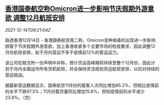 <!--1639474262000-->
[香港国泰航空称Omicron进一步影响节庆假期外游意欲 调整12月航班安排](https://cn.reuters.com/article/hk-cathay-pacificflights-changes-1214-tu-idCNKBS2IT0PR)
------

<div><i>2021-12-14T09:21:04Z</i></div><p>路透香港12月14日 - 香港国泰航空周二称，Omicron变种病毒的出现进一步影响顾客于节庆假期外游意欲，加上香港收紧多个主要市场的检疫要求，因此调整12月份航班安排，拟于月内营运不多于疫情前12%的客运运力。</p><p>该公司在联交所一份声明中并称，预计货运高峰期将持续至整个12月份，因此计划于月内全面运作所有货机航班，并会保持灵活规划货运航班安排，以应对持续的营运挑战。</p><p>据最新营运数据显示，国泰航空11月份的载客人次同比增加85.2%，但相比疫情前的水平下跌97.3%；11月份载货量同比增加15.8%，但较疫情前的水平减少23.9%。（完）</p>
